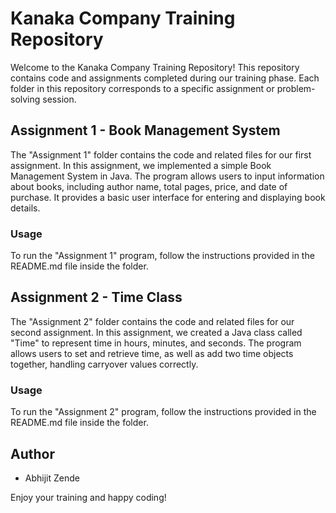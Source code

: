# Kanaka Company Training Repository

Welcome to the Kanaka Company Training Repository! This repository contains code and assignments completed during our training phase. Each folder in this repository corresponds to a specific assignment or problem-solving session.

## Assignment 1 - Book Management System

The "Assignment 1" folder contains the code and related files for our first assignment. In this assignment, we implemented a simple Book Management System in Java. The program allows users to input information about books, including author name, total pages, price, and date of purchase. It provides a basic user interface for entering and displaying book details.

### Usage

To run the "Assignment 1" program, follow the instructions provided in the README.md file inside the folder.

## Assignment 2 - Time Class

The "Assignment 2" folder contains the code and related files for our second assignment. In this assignment, we created a Java class called "Time" to represent time in hours, minutes, and seconds. The program allows users to set and retrieve time, as well as add two time objects together, handling carryover values correctly.

### Usage

To run the "Assignment 2" program, follow the instructions provided in the README.md file inside the folder.

## Author

- Abhijit Zende

 Enjoy your training and happy coding!
